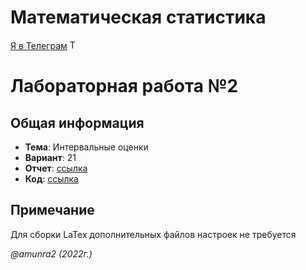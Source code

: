 # Математическая статистика

 [Я в Телеграм](https://t.me/amunra2) <img src="https://img.icons8.com/external-tal-revivo-shadow-tal-revivo/344/external-telegram-is-a-cloud-based-instant-messaging-and-voice-over-ip-service-logo-shadow-tal-revivo.png" alt="Telegram" width=15>

# Лабораторная работа №2

## Общая информация

* **Тема**: Интервальные оценки
* **Вариант**: 21
* **Отчет**: [ссылка](https://github.com/amunra2/mathstat-bmstu-iu7/blob/main/lab_02/docs/report.pdf)
* **Код**: [ссылка](https://github.com/amunra2/mathstat-bmstu-iu7/tree/main/lab_02/src)

## Примечание

Для сборки LaTex дополнительных файлов настроек не требуется


_@amunra2 (2022г.)_
